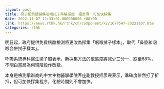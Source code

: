 ```yaml
---
layout: post
title: 梁子超質疑採集咽喉拭子降敏感度　招彥燾：可加快採集
date: 2022-11-07 12:33:01.000000000 +08:00
link: https://news.rthk.hk/rthk/ch/component/k2/1674547-20221107.htm
categories: rthk
---
```


明日起，政府提供免費核酸檢測將更改為採集「咽喉拭子樣本」，取代「鼻腔和咽喉合併拭子樣本」。

呼吸系統專科醫生梁子超表示，新採集方法的敏感度將減少三分一，跌至68%，不明白當局為何現階段作改變。

本身是檢測承辦商的中大生物醫學學院客座副教授招彥燾表示，準確度雖然打了折扣，但可加快採集程序，化驗時間則不會加快。
